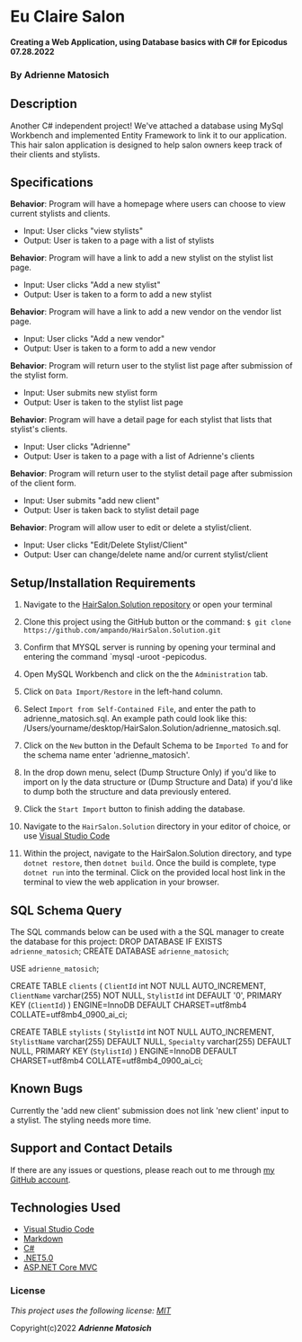 # Eu Claire Salon 

#### Creating a Web Application, using Database basics with C# for Epicodus 07.28.2022

### By Adrienne Matosich 

## Description

Another C# independent project! We've attached a database using MySql Workbench and implemented Entity Framework to link it to our application. This hair salon application is designed to help salon owners keep track of their clients and stylists. 


## Specifications

**Behavior**: Program will have a homepage where users can choose to view current stylists and clients.
  * Input: User clicks "view stylists"
  * Output: User is taken to a page with a list of stylists

**Behavior**: Program will have a link to add a new stylist on the stylist list page.
  * Input: User clicks "Add a new stylist"
  * Output: User is taken to a form to add a new stylist

**Behavior**: Program will have a link to add a new vendor on the vendor list page.
  * Input: User clicks "Add a new vendor"
  * Output: User is taken to a form to add a new vendor

**Behavior**: Program will return user to the stylist list page after submission of the stylist form.
  * Input: User submits new stylist form
  * Output: User is taken to the stylist list page
 
**Behavior**: Program will have a detail page for each stylist that lists that stylist's clients.
  * Input: User clicks "Adrienne"
  * Output: User is taken to a page with a list of Adrienne's clients

**Behavior**: Program will return user to the stylist detail page after submission of the client form.
  * Input: User submits "add new client"
  * Output: User is taken back to stylist detail page

**Behavior**: Program will allow user to edit or delete a stylist/client.
  * Input: User clicks "Edit/Delete Stylist/Client"
  * Output: User can change/delete name and/or current stylist/client 



## Setup/Installation Requirements

1.  Navigate to the [HairSalon.Solution repository](https://github.com/ampando/HairSalon.Solution) or open your terminal

2. Clone this project using the GitHub button or the command:
`$ git clone https://github.com/ampando/HairSalon.Solution.git`

3. Confirm that MYSQL server is running by opening your terminal and entering the command `mysql -uroot -pepicodus.

4. Open MySQL Workbench and click on the the `Administration` tab. 

5. Click on `Data Import/Restore` in the left-hand column.

6. Select `Import from Self-Contained File`, and enter the path to adrienne_matosich.sql. An example path could look like this: /Users/yourname/desktop/HairSalon.Solution/adrienne_matosich.sql.

7. Click on the `New` button in the Default Schema to be `Imported To` and for the schema name enter 'adrienne_matosich'.

8. In the drop down menu, select (Dump Structure Only) if you'd like to import on ly the data structure or (Dump Structure and Data) if you'd like to dump both the structure and data previously entered. 

9. Click the `Start Import` button to finish adding the database.

10. Navigate to the `HairSalon.Solution` directory in your editor of choice, or use [Visual Studio Code](https://code.visualstudio.com/)

11. Within the project, navigate to the HairSalon.Solution directory, and type `dotnet restore`, then `dotnet build`. Once the build is complete, type `dotnet run` into the terminal. Click on the provided local host link in the terminal to view the web application in your browser.

## SQL Schema Query

The SQL commands below can be used with a the SQL manager to create the database for this project:
DROP DATABASE IF EXISTS `adrienne_matosich`;
CREATE DATABASE `adrienne_matosich`;

USE `adrienne_matosich`;

CREATE TABLE `clients` (
  `ClientId` int NOT NULL AUTO_INCREMENT,
  `ClientName` varchar(255) NOT NULL,
  `StylistId` int DEFAULT '0',
  PRIMARY KEY (`ClientId`)
) ENGINE=InnoDB DEFAULT CHARSET=utf8mb4 COLLATE=utf8mb4_0900_ai_ci;

CREATE TABLE `stylists` (
  `StylistId` int NOT NULL AUTO_INCREMENT,
  `StylistName` varchar(255) DEFAULT NULL,
  `Specialty` varchar(255) DEFAULT NULL,
  PRIMARY KEY (`StylistId`)
) ENGINE=InnoDB DEFAULT CHARSET=utf8mb4 COLLATE=utf8mb4_0900_ai_ci;

## Known Bugs

Currently the 'add new client' submission does not link 'new client' input to a stylist.
The styling needs more time. 

## Support and Contact Details

If there are any issues or questions, please reach out to me through [my GitHub account](https://github.com/ampando).

## Technologies Used

*  [Visual Studio Code](https://code.visualstudio.com/)
*  [Markdown](https://daringfireball.net/projects/markdown/)
*  [C#](https://docs.microsoft.com/en-us/dotnet/csharp/)
*  [.NET5.0](https://dotnet.microsoft.com/download/dotnet-core/net5.0)
*  [ASP.NET Core MVC](https://docs.microsoft.com/en-us/aspnet/core/mvc/overview?view=aspnetcore-3.1)

### License

*This project uses the following license: [MIT](https://opensource.org/licenses/MIT)*

Copyright(c)2022 **_Adrienne Matosich_** 